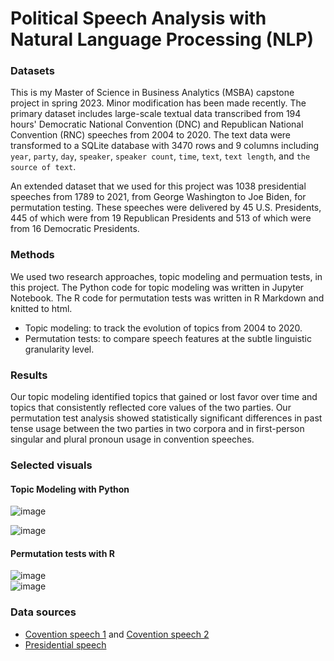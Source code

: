 # Political Speech Analysis with Natural Language Processing (NLP)

### Datasets
This is my Master of Science in Business Analytics (MSBA) capstone project in spring 2023. Minor modification has been made recently. The primary dataset includes large-scale textual data transcribed from 194 hours' Democratic National Convention (DNC) and Republican National Convention (RNC) speeches from 2004 to 2020. The text data were transformed to a SQLite database with 3470 rows and 9 columns including `year`, `party`, `day`, `speaker`, `speaker count`, `time`, `text`, `text length`, and `the source of text`. 

An extended dataset that we used for this project was 1038 presidential speeches from 1789 to 2021, from George Washington to Joe Biden, for permutation testing. These speeches were delivered by 45 U.S. Presidents, 445 of which were from 19 Republican Presidents and 513 of which were from 16 Democratic Presidents. 
### Methods
We used two research approaches, topic modeling and permuation tests, in this project. The Python code for topic modeling was written in Jupyter Notebook. The R code for permutation tests was written in R Markdown and knitted to html. 
* Topic modeling: to track the evolution of topics from 2004 to 2020.
* Permutation tests: to compare speech features at the subtle linguistic granularity level. 
### Results
Our topic modeling identified topics that gained or lost favor over time and topics that consistently reflected core values of the two parties. Our permutation test analysis showed statistically significant differences in past tense usage between the two parties in two corpora and in first-person singular and plural pronoun usage in convention speeches. 
### Selected visuals
#### Topic Modeling with Python
![image](https://github.com/Xin-Bu/Computaional_linguistic_analysis/assets/69817896/2129637a-49c8-495a-9ba9-2ff95ec52cbe)

![image](https://github.com/Xin-Bu/Computaional_linguistic_analysis/assets/69817896/3f9309d1-84a3-4d4c-be37-7eb4eaa28e60)

#### Permutation tests with R

![image](https://github.com/Xin-Bu/Computaional_linguistic_analysis/assets/69817896/ef43ec5e-cabd-456b-a315-7151a72f9386)  
![image](https://github.com/Xin-Bu/Computaional_linguistic_analysis/assets/69817896/6dbc619d-7a80-44c9-a369-9f27a79ca587)


### Data sources
* [Covention speech 1](rev.com)  and [Covention speech 2](C-SPAN.org)
* [Presidential speech](https://millercenter.org/the-presidency/presidential-speeches) 
